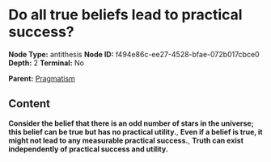 # Do all true beliefs lead to practical success?

**Node Type:** antithesis
**Node ID:** f494e86c-ee27-4528-bfae-072b017cbce0
**Depth:** 2
**Terminal:** No

**Parent:** [Pragmatism](pragmatism.md)

## Content

**Consider the belief that there is an odd number of stars in the universe; this belief can be true but has no practical utility.**, **Even if a belief is true, it might not lead to any measurable practical success.**, **Truth can exist independently of practical success and utility.**

